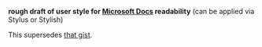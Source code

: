 **rough draft of user style for [Microsoft Docs](https://docs.microsoft.com)
readability** (can be applied via Stylus or Stylish)

This supersedes [that
gist](https://gist.github.com/EliahKagan/b62faab3723a72750af55ec11c58e684).
